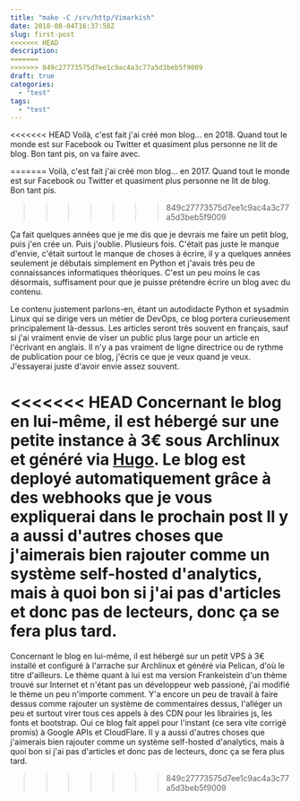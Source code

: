 ```yaml
---
title: "make -C /srv/http/Vimarkish"
date: 2018-08-04T16:37:58Z
slug: first-post
<<<<<<< HEAD
description: 
=======
>>>>>>> 849c27773575d7ee1c9ac4a3c77a5d3beb5f9009
draft: true
categories:
  - "test"
tags:
  - "test"
---
```


<<<<<<< HEAD
Voilà, c'est fait j'ai créé mon blog... en 2018. Quand tout le monde est sur Facebook ou Twitter et quasiment plus personne ne lit de blog.
Bon tant pis, on va faire avec.

=======
Voilà, c'est fait j'ai créé mon blog... en 2017. Quand tout le monde est sur Facebook ou Twitter et quasiment plus personne ne lit de blog.  
Bon tant pis.
>>>>>>> 849c27773575d7ee1c9ac4a3c77a5d3beb5f9009

<!--more-->

Ça fait quelques années que je me dis que je devrais me faire un petit blog, puis j'en crée un. Puis j'oublie. Plusieurs fois.
C'était pas juste le manque d'envie, c'était surtout le manque de choses à écrire, il y a quelques années seulement je débutais simplement en Python et j'avais très peu de connaissances informatiques théoriques.
C'est un peu moins le cas désormais, suffisament pour que je puisse prétendre écrire un blog avec du contenu.

Le contenu justement parlons-en, étant un autodidacte Python et sysadmin Linux qui se dirige vers un métier de DevOps, ce blog portera curieusement principalement là-dessus.
Les articles seront très souvent en français, sauf si j'ai vraiment envie de viser un public plus large pour un article en l'écrivant en anglais.
Il n'y a pas vraiment de ligne directrice ou de rythme de publication pour ce blog, j'écris ce que je veux quand je veux.
J'essayerai juste d'avoir envie assez souvent.

<<<<<<< HEAD
Concernant le blog en lui-même, il est hébergé sur une petite instance à 3€ sous Archlinux et généré via [Hugo](https://gohugo.io).
Le blog est deployé automatiquement grâce à des webhooks  que je vous expliquerai dans le prochain post
Il y a aussi d'autres choses que j'aimerais bien rajouter comme un système self-hosted d'analytics, mais à quoi bon si j'ai pas d'articles et donc pas de lecteurs, donc ça se fera plus tard.
=======
Concernant le blog en lui-même, il est hébergé sur un petit VPS à 3€ installé et configuré à l'arrache sur Archlinux et généré via Pelican, d'où le titre d'ailleurs.
Le thème quant à lui est ma version Frankeistein d'un thème trouvé sur Internet et n'étant pas un développeur web passioné, j'ai modifié le thème un peu n'importe comment. Y'a encore un peu de travail à faire dessus comme rajouter un système de commentaires dessus, l'alléger un peu et surtout virer tous ces appels à des CDN pour les librairies js, les fonts et bootstrap.
Oui ce blog fait appel pour l'instant (ce sera vite corrigé promis) à Google APIs et CloudFlare.
Il y a aussi d'autres choses que j'aimerais bien rajouter comme un système self-hosted d'analytics, mais à quoi bon si j'ai pas d'articles et donc pas de lecteurs, donc ça se fera plus tard.
>>>>>>> 849c27773575d7ee1c9ac4a3c77a5d3beb5f9009
